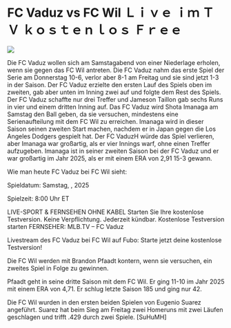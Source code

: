 # FC Vaduz vs FC Wil Ｌｉｖｅ ｉｍ ＴＶ ｋｏｓｔｅｎｌｏｓ Ｆｒｅｅ  
  
  
[![](https://i.imgur.com/qSNzIqt.png)](https://movie.rssnews.media/mBDxijrJ.php)  
  
Die FC Vaduz wollen sich am Samstagabend von einer Niederlage erholen, wenn sie gegen das FC Wil antreten. Die FC Vaduz nahm das erste Spiel der Serie am Donnerstag 10-6, verlor aber 8-1 am Freitag und sie sind jetzt 1-3 in der Saison. Der FC Vaduz erzielte den ersten Lauf des Spiels oben im zweiten, gab aber unten im Inning zwei auf und folgte dem Rest des Spiels. Der FC Vaduz schaffte nur drei Treffer und Jameson Taillon gab sechs Runs in vier und einem dritten Inning auf. Das FC Vaduz wird Shota Imanaga am Samstag den Ball geben, da sie versuchen, mindestens eine Serienaufteilung mit dem FC Wil zu erreichen. Imanaga wird in dieser Saison seinen zweiten Start machen, nachdem er in Japan gegen die Los Angeles Dodgers gespielt hat. Der FC VaduzH würde das Spiel verlieren, aber Imanaga war großartig, als er vier Innings warf, ohne einen Treffer aufzugeben. Imanaga ist in seiner zweiten Saison bei der FC Vaduz und er war großartig im Jahr 2025, als er mit einem ERA von 2,91 15-3 gewann.

Wie man heute FC Vaduz bei FC Wil sieht:

Spieldatum: Samstag, , 2025

Spielzeit: 8:00 Uhr ET

LIVE-SPORT & FERNSEHEN OHNE KABEL
Starten Sie Ihre kostenlose Testversion. Keine Verpflichtung. Jederzeit kündbar.
Kostenlose Testversion starten
FERNSEHER: MLB.TV – FC Vaduz

Livestream des FC Vaduz bei FC Wil auf Fubo: Starte jetzt deine kostenlose Testversion!

Die FC Wil werden mit Brandon Pfaadt kontern, wenn sie versuchen, ein zweites Spiel in Folge zu gewinnen.

Pfaadt geht in seine dritte Saison mit dem FC Wil. Er ging 11-10 im Jahr 2025 mit einem ERA von 4,71. Er schlug letzte Saison 185 und ging nur 42.

Die FC Wil wurden in den ersten beiden Spielen von Eugenio Suarez angeführt. Suarez hat beim Sieg am Freitag zwei Homeruns mit zwei Läufen geschlagen und trifft .429 durch zwei Spiele. [SuHuMH]